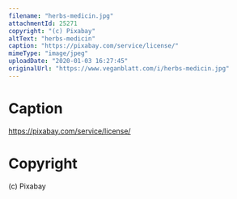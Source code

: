 ```yaml
---
filename: "herbs-medicin.jpg"
attachmentId: 25271
copyright: "(c) Pixabay"
altText: "herbs-medicin"
caption: "https://pixabay.com/service/license/"
mimeType: "image/jpeg"
uploadDate: "2020-01-03 16:27:45"
originalUrl: "https://www.veganblatt.com/i/herbs-medicin.jpg"
---
```


# Caption

https://pixabay.com/service/license/

# Copyright

(c) Pixabay
